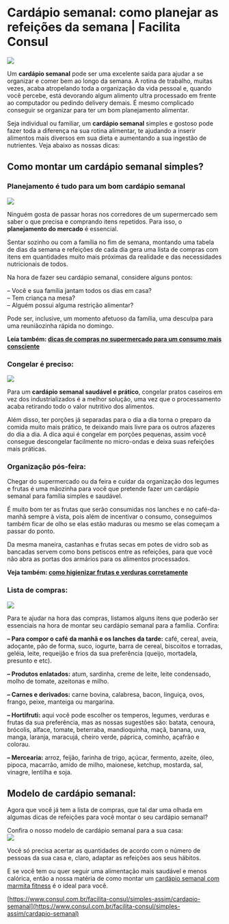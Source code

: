 # Cardápio semanal: como planejar as refeições da semana | Facilita Consul
![](https://img.imageboss.me/consul/cdn/animation:true/wp-content/uploads/2022/01/cardapiosemanal-header.jpg)

Um **cardápio semanal** pode ser uma excelente saída para ajudar a se organizar e comer bem ao longo da semana. A rotina de trabalho, muitas vezes, acaba atropelando toda a organização da vida pessoal e, quando você percebe, está devorando algum alimento ultra processado em frente ao computador ou pedindo delivery demais. É mesmo complicado conseguir se organizar para ter um bom planejamento alimentar.

Seja individual ou familiar, um **cardápio semanal** simples e gostoso pode fazer toda a diferença na sua rotina alimentar, te ajudando a inserir alimentos mais diversos em sua dieta e aumentando a sua ingestão de nutrientes. Veja abaixo as nossas dicas:

## Como montar um cardápio semanal simples?

### Planejamento é tudo para um bom cardápio semanal

![](https://img.imageboss.me/consul/cdn/animation:true/wp-content/uploads/2022/01/cardapiosemanal-feed_01.jpg)

Ninguém gosta de passar horas nos corredores de um supermercado sem saber o que precisa e comprando itens repetidos. Para isso, o **planejamento do mercado** é essencial.

Sentar sozinho ou com a família no fim de semana, montando uma tabela de dias da semana e refeições de cada dia gera uma lista de compras com itens em quantidades muito mais próximas da realidade e das necessidades nutricionais de todos.

Na hora de fazer seu cardápio semanal, considere alguns pontos:

– Você e sua família jantam todos os dias em casa?  
– Tem criança na mesa?  
– Alguém possui alguma restrição alimentar?

Pode ser, inclusive, um momento afetuoso da família, uma desculpa para uma reuniãozinha rápida no domingo.

**Leia também: [dicas de compras no supermercado para um consumo mais consciente](https://www.consul.com.br/facilita-consul/bem-pensado-para-voce/consumo-consciente-no-mercado)**

### Congelar é preciso:

![](https://img.imageboss.me/consul/cdn/animation:true/wp-content/uploads/2022/01/cardapiosemanal-feed_02.jpg)

Para um **cardápio semanal saudável e prático**, congelar pratos caseiros em vez dos industrializados é a melhor solução, uma vez que o processamento acaba retirando todo o valor nutritivo dos alimentos.

Além disso, ter porções já separadas para o dia a dia torna o preparo da comida muito mais prático, te deixando mais livre para os outros afazeres do dia a dia. A dica aqui é congelar em porções pequenas, assim você consegue descongelar facilmente no micro-ondas e deixa suas refeições mais práticas.

### Organização pós-feira:

Chegar do supermercado ou da feira e cuidar da organização dos legumes e frutas é uma mãozinha para você que pretende fazer um cardápio semanal para família simples e saudável.

É muito bom ter as frutas que serão consumidas nos lanches e no café-da-manhã sempre à vista, pois além de incentivar o consumo, conseguimos também ficar de olho se elas estão maduras ou mesmo se elas começam a passar do ponto.

Da mesma maneira, castanhas e frutas secas em potes de vidro sob as bancadas servem como bons petiscos entre as refeições, para que você não abra as portas dos armários para os alimentos processados.

**Veja também: [como higienizar frutas e verduras corretamente](https://www.consul.com.br/facilita-consul/ihhh-agora/como-higienizar-frutas-verduras)**

### Lista de compras:

![](https://img.imageboss.me/consul/cdn/animation:true/wp-content/uploads/2022/01/cardapiosemanal-feed_03.jpg)

Para te ajudar na hora das compras, listamos alguns itens que poderão ser essenciais na hora de montar seu cardápio semanal para a família. Confira:

**– Para compor o café da manhã e os lanches da tarde:** café, cereal, aveia, adoçante, pão de forma, suco, iogurte, barra de cereal, biscoitos e torradas, geléia, leite, requeijão e frios da sua preferência (queijo, mortadela, presunto e etc).

**– Produtos enlatados:** atum, sardinha, creme de leite, leite condensado, molho de tomate, azeitonas e milho.

**– Carnes e derivados:** carne bovina, calabresa, bacon, linguiça, ovos, frango, peixe, manteiga ou margarina.

**– Hortifruti:** aqui você pode escolher os temperos, legumes, verduras e frutas da sua preferência, mas as nossas sugestões são: batata, cenoura, brócolis, alface, tomate, beterraba, mandioquinha, maçã, banana, uva, manga, laranja, maracujá, cheiro verde, páprica, cominho, açafrão e colorau.

**– Mercearia:** arroz, feijão, farinha de trigo, açúcar, fermento, azeite, óleo, pipoca, macarrão, amido de milho, maionese, ketchup, mostarda, sal, vinagre, lentilha e soja.

## Modelo de cardápio semanal:

Agora que você já tem a lista de compras, que tal dar uma olhada em algumas dicas de refeições para você montar o seu cardápio semanal?

Confira o nosso modelo de cardápio semanal para a sua casa:  
![](https://img.imageboss.me/consul/cdn/animation:true/wp-content/uploads/2022/01/cardapiosemanal-feed_04.jpg)

Você só precisa acertar as quantidades de acordo com o número de pessoas da sua casa e, claro, adaptar as refeições aos seus hábitos.

E se você tem ou quer seguir uma alimentação mais saudável e menos calórica, então a nossa matéria de como montar um [cardápio semanal com marmita fitness](https://www.consul.com.br/facilita-consul/simples-assim/cardapio-fitness-semanal/) é o ideal para você.

 [https://www.consul.com.br/facilita-consul/simples-assim/cardapio-semanal](https://www.consul.com.br/facilita-consul/simples-assim/cardapio-semanal)
